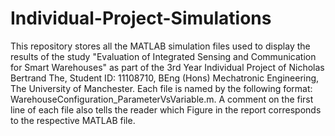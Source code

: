 # Individual-Project-Simulations

This repository stores all the MATLAB simulation files used to display the results of the study "Evaluation of Integrated Sensing and Communication for Smart Warehouses" as part of the 3rd Year Individual Project of Nicholas Bertrand The, Student ID: 11108710, BEng (Hons) Mechatronic Engineering, The University of Manchester. Each file is named by the following format: WarehouseConfiguration_ParameterVsVariable.m. A comment on the first line of each file also tells the reader which Figure in the report corresponds to the respective MATLAB file.
